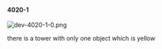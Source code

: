 #### 4020-1
![dev-4020-1-0.png](https://github.com/lil-lab/nlvr/raw/master/nlvr/dev/images/0/dev-4020-1-0.png "dev-4020-1-0.png")

there is a tower with only one object which is yellow